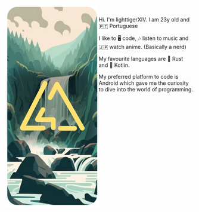 <p float="left">
  <img src="readme_cover.webp" width="250" align="left">
  <p float="left">
    <samp>
    <br>
      
Hi. I'm lighttigerXIV. I am 23y old and 🇵🇹 Portuguese

I like to 🖥️ code, 🎶 listen to music and 🇯🇵 watch anime. (Basically a nerd)

My favourite languages are 🦀 Rust and 🤖 Kotlin.

My preferred platform to code is Android which gave me the curiosity to dive into the world of programming.
    </samp>
  </p>
</p>
